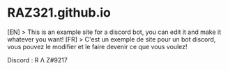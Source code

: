 # RAZ321.github.io

[EN] > This is an example site for a discord bot, you can edit it and make it whatever you want!
[FR] > C'est un exemple de site pour un bot discord, vous pouvez le modifier et le faire devenir ce que vous voulez!

Discord : R Λ Z#9217
